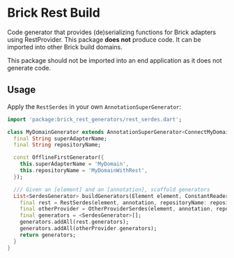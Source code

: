 # Brick Rest Build

Code generator that provides (de)serializing functions for Brick adapters using RestProvider. This package **does not** produce code. It can be imported into other Brick build domains.

This package should not be imported into an end application as it does not generate code.

## Usage

Apply the `RestSerdes` in your own `AnnotationSuperGenerator`:

```dart
import 'package:brick_rest_generators/rest_serdes.dart';

class MyDomainGenerator extends AnnotationSuperGenerator<ConnectMyDomainWithRest> {
  final String superAdapterName;
  final String repositoryName;

  const OfflineFirstGenerator({
    this.superAdapterName = 'MyDomain',
    this.repositoryName = 'MyDomainWithRest',
  });

  /// Given an [element] and an [annotation], scaffold generators
  List<SerdesGenerator> buildGenerators(Element element, ConstantReader annotation) {
    final rest = RestSerdes(element, annotation, repositoryName: repositoryName);
    final otherProvider = OtherProviderSerdes(element, annotation, repositoryName: repositoryName);
    final generators = <SerdesGenerator>[];
    generators.addAll(rest.generators);
    generators.addAll(otherProvider.generators);
    return generators;
  }
}
```
